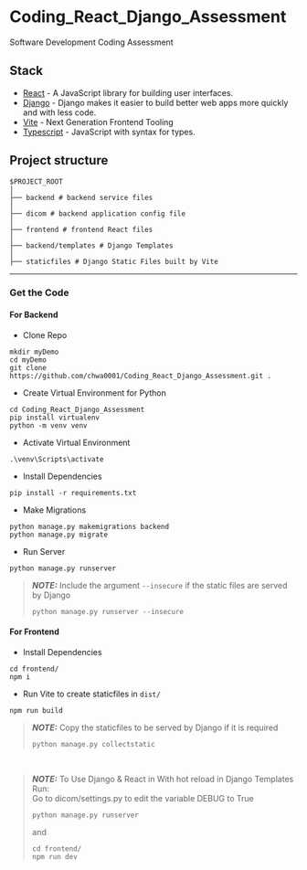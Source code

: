 # Coding_React_Django_Assessment
 Software Development Coding Assessment

## Stack

- [React](https://reactjs.org/) - A JavaScript library for building user interfaces.
- [Django](https://www.djangoproject.com/) - Django makes it easier to build better web apps more quickly and with less code.
- [Vite](https://vitejs.dev/) - Next Generation Frontend Tooling
- [Typescript](https://www.typescriptlang.org/) - JavaScript with syntax for types.

## Project structure

```
$PROJECT_ROOT
│   
├── backend # backend service files
│   
├── dicom # backend application config file
│   
├── frontend # frontend React files
│   
├── backend/templates # Django Templates
│   
├── staticfiles # Django Static Files built by Vite
```
---

### Get the Code

#### For Backend

- Clone Repo

```
mkdir myDemo
cd myDemo
git clone https://github.com/chwa0001/Coding_React_Django_Assessment.git .
```
- Create Virtual Environment for Python

```
cd Coding_React_Django_Assessment
pip install virtualenv
python -m venv venv
```

- Activate Virtual Environment

```
.\venv\Scripts\activate
```

- Install Dependencies

```
pip install -r requirements.txt
```

- Make Migrations

```
python manage.py makemigrations backend
python manage.py migrate
```
- Run Server

```
python manage.py runserver
```
> **_NOTE:_** Include the argument `--insecure` if the static files are served by Django<br/>
> ```
> python manage.py runserver --insecure
> ```

####  For Frontend

- Install Dependencies

```
cd frontend/
npm i
```
- Run Vite to create staticfiles in `dist/`

```
npm run build
```
> **_NOTE:_** Copy the staticfiles to be served by Django if it is required<br/>
> ```
> python manage.py collectstatic
> ```

<br/>


> **_NOTE:_**     To Use Django & React in With hot reload in Django Templates Run: <br/>
> Go to dicom/settings.py to edit the variable DEBUG to True
> ``` 
> python manage.py runserver
> ```
> and 
> ```
> cd frontend/
> npm run dev
> ``` 